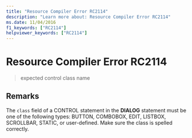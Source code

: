 ```yaml
---
title: "Resource Compiler Error RC2114"
description: "Learn more about: Resource Compiler Error RC2114"
ms.date: 11/04/2016
f1_keywords: ["RC2114"]
helpviewer_keywords: ["RC2114"]
---
```

# Resource Compiler Error RC2114

> expected control class name

## Remarks

The `class` field of a CONTROL statement in the **DIALOG** statement must be one of the following types: BUTTON, COMBOBOX, EDIT, LISTBOX, SCROLLBAR, STATIC, or user-defined. Make sure the class is spelled correctly.
